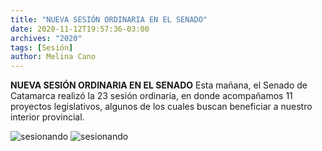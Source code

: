 ```yaml
---
title: "NUEVA SESIÓN ORDINARIA EN EL SENADO"
date: 2020-11-12T19:57:36-03:00
archives: "2020"
tags: [Sesión]
author: Melina Cano
---
```

**NUEVA SESIÓN ORDINARIA EN EL SENADO**
Esta mañana, el Senado de Catamarca realizó la 23 sesión ordinaria, en donde acompañamos 11 proyectos legislativos, algunos de los cuales buscan beneficiar a nuestro interior provincial.

![sesionando](/img/zoom3.jpg "sesionando")
![sesionando](/img/Zoom2.jpg "sesionando")